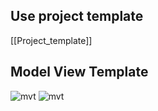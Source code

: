 

## Use project template
[[Project_template]]
## Model View Template

![mvt](MVT_1.PNG )   ![mvt](MVT_2.PNG )

